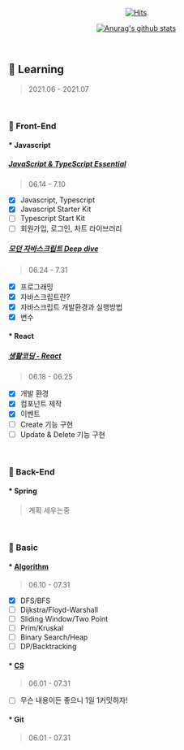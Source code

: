<div align=center>
	
  [![Hits](https://hits.seeyoufarm.com/api/count/incr/badge.svg?url=https%3A%2F%2Fgithub.com%2Fzzsza)](https://hits.seeyoufarm.com) 
	
  [![Anurag's github stats](https://github-readme-stats.vercel.app/api?username=seongaeee)](https://github.com/anuraghazra/github-readme-stats)

</div>
  
<!--
**seongaeee/seongaeee** is a ✨ _special_ ✨ repository because its `README.md` (this file) appears on your GitHub profile.

Here are some ideas to get you started:

- 🔭 I’m currently working on ...
- 🌱 I’m currently learning ...
- 👯 I’m looking to collaborate on ...
- 🤔 I’m looking for help with ...
- 💬 Ask me about ...
- 📫 How to reach me: ...
- 😄 Pronouns: ...
- ⚡ Fun fact: ...
-->

<br>

## 🌱 Learning
> 2021.06 - 2021.07

<br>

### 📝 Front-End

#### * Javascript

##### [JavaScript & TypeScript Essential](https://fastcampus.co.kr/dev_academy_kmt1)
> 06.14 - 7.10
- [x] Javascript, Typescript
- [x] Javascript Starter Kit
- [ ] Typescript Start Kit
- [ ] 회원가입, 로그인, 차트 라이브러리
  
##### [모던 자바스크립트 Deep dive](https://github.com/wikibook/mjs)
> 06.24 - 7.31
- [x] 프로그래밍
- [x] 자바스크립트란?
- [x] 자바스크립트 개발환경과 실행방법
- [x] 변수

#### * React

##### [생활코딩 - React](https://www.inflearn.com/course/react-%EC%83%9D%ED%99%9C%EC%BD%94%EB%94%A9/dashboard)
> 06.18 - 06.25
- [x] 개발 환경
- [x] 컴포넌트 제작
- [x] 이벤트
- [ ] Create 기능 구현
- [ ] Update & Delete 기능 구현

<br>

### 📝 Back-End

#### * Spring
> 계획 세우는중

<br>

### 📝 Basic

#### * [Algorithm](https://github.com/seongaeee/Algo-Study)
> 06.10 - 07.31
- [x] DFS/BFS
- [ ] Dijkstra/Floyd-Warshall
- [ ] Sliding Window/Two Point
- [ ] Prim/Kruskal
- [ ] Binary Search/Heap
- [ ] DP/Backtracking

#### * [CS](https://github.com/seongaeee/CS-Study)
> 06.01 - 07.31
- [ ] 무슨 내용이든 좋으니 1일 1커밋하자!

#### * Git
> 06.01 - 07.31
